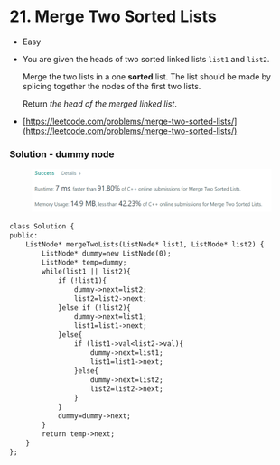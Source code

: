# 21. Merge Two Sorted Lists

* Easy
*   You are given the heads of two sorted linked lists `list1` and `list2`.

    Merge the two lists in a one **sorted** list. The list should be made by splicing together the nodes of the first two lists.

    Return _the head of the merged linked list_.
* [https://leetcode.com/problems/merge-two-sorted-lists/](https://leetcode.com/problems/merge-two-sorted-lists/)

### Solution - dummy node

<figure><img src="../.gitbook/assets/image (289).png" alt=""><figcaption></figcaption></figure>

```
class Solution {
public:
    ListNode* mergeTwoLists(ListNode* list1, ListNode* list2) {
        ListNode* dummy=new ListNode(0);
        ListNode* temp=dummy;
        while(list1 || list2){
            if (!list1){
                dummy->next=list2;
                list2=list2->next;
            }else if (!list2){
                dummy->next=list1;
                list1=list1->next;
            }else{
                if (list1->val<list2->val){
                    dummy->next=list1;
                    list1=list1->next;
                }else{
                    dummy->next=list2;
                    list2=list2->next;
                }
            }
            dummy=dummy->next;  
        }
        return temp->next;
    }
};
```
